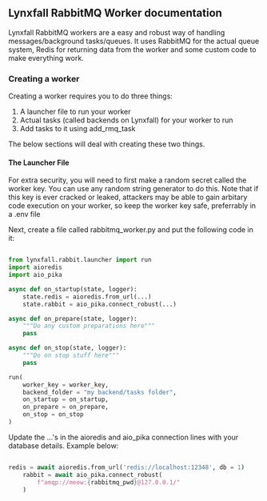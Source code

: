 ## Lynxfall RabbitMQ Worker documentation

Lynxfall RabbitMQ workers are a easy and robust way of handling messages/background tasks/queues. 
It uses RabbitMQ for the actual queue system, Redis for returning data from the worker and some custom code to make everything work.

### Creating a worker

Creating a worker requires you to do three things:

1) A launcher file to run your worker
2) Actual tasks (called backends on Lynxfall) for your worker to run
3) Add tasks to it using add_rmq_task

The below sections will deal with creating these two things.

#### The Launcher File

For extra security, you will need to first make a random secret called the worker key. You can use any random string generator to do this. Note that if this key is ever cracked or leaked, attackers may be able to gain arbitary code execution on your worker, so keep the worker key safe, preferrably in a .env file

Next, create a file called rabbitmq_worker.py and put the following code in it:

```py

from lynxfall.rabbit.launcher import run
import aioredis
import aio_pika

async def on_startup(state, logger):
    state.redis = aioredis.from_url(...)
    state.rabbit = aio_pika.connect_robust(...)

async def on_prepare(state, logger):
    """Do any custom preparations here"""
    pass

async def on_stop(state, logger):
    """Do on stop stuff here"""
    pass

run(
    worker_key = worker_key, 
    backend_folder = "my backend/tasks folder",
    on_startup = on_startup, 
    on_prepare = on_prepare, 
    on_stop = on_stop
)
```

Update the ...'s in the aioredis and aio_pika connection lines with your database details. Example below:

```py

redis = await aioredis.from_url('redis://localhost:12348', db = 1)
    rabbit = await aio_pika.connect_robust(
        f"amqp://meow:{rabbitmq_pwd}@127.0.0.1/"
    )
```
